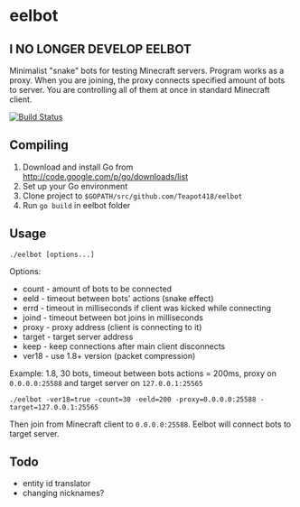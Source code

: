 eelbot
======

I NO LONGER DEVELOP EELBOT
--------------------------

Minimalist "snake" bots for testing Minecraft servers. Program works as a proxy. When you are joining, the proxy connects specified amount of bots to server. You are controlling all of them at once in standard Minecraft client.

[![Build Status](https://secure.travis-ci.org/Teapot418/eelbot.svg?branch=master)](http://travis-ci.org/Teapot418/eelbot)

Compiling
---------

1. Download and install Go from http://code.google.com/p/go/downloads/list
2. Set up your Go environment
3. Clone project to `$GOPATH/src/github.com/Teapot418/eelbot`
4. Run `go build` in eelbot folder

Usage
-----

```
./eelbot [options...]
```

Options:
* count - amount of bots to be connected
* eeld - timeout between bots' actions (snake effect)
* errd - timeout in milliseconds if client was kicked while connecting
* joind - timeout between bot joins in milliseconds
* proxy - proxy address (client is connecting to it)
* target - target server address
* keep - keep connections after main client disconnects
* ver18 - use 1.8+ version (packet compression)

Example: 1.8, 30 bots, timeout between bots actions = 200ms, proxy on `0.0.0.0:25588` and target server on `127.0.0.1:25565`

```
./eelbot -ver18=true -count=30 -eeld=200 -proxy=0.0.0.0:25588 -target=127.0.0.1:25565
```

Then join from Minecraft client to `0.0.0.0:25588`. Eelbot will connect bots to target server.

Todo
----

* entity id translator
* changing nicknames?
